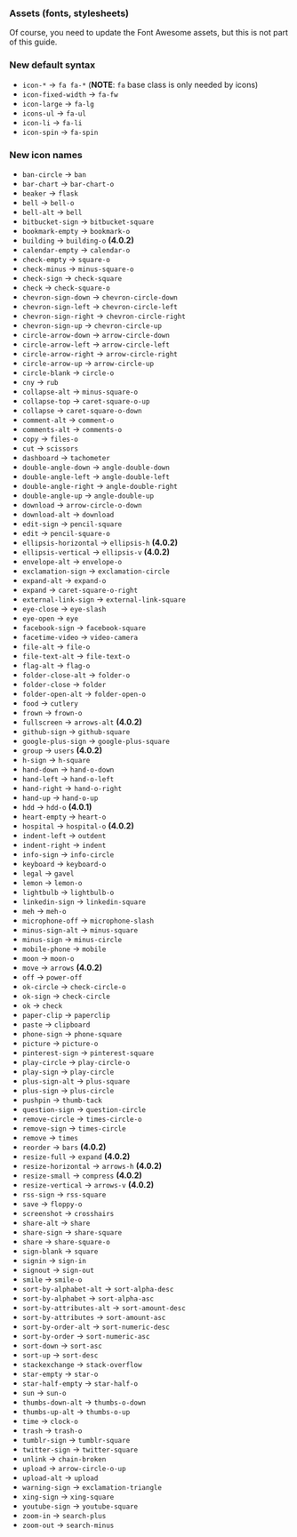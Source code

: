### Assets (fonts, stylesheets)

Of course, you need to update the Font Awesome assets, but this is not part of this guide.

### New default syntax
* `icon-*` -> `fa fa-*` (**NOTE**: `fa` base class is only needed by icons)
* `icon-fixed-width` -> `fa-fw`
* `icon-large` -> `fa-lg`
* `icons-ul` -> `fa-ul`
* `icon-li` -> `fa-li`
* `icon-spin` -> `fa-spin`


### New icon names
* `ban-circle` -> `ban`
* `bar-chart` -> `bar-chart-o`
* `beaker` -> `flask`
* `bell` -> `bell-o`
* `bell-alt` -> `bell`
* `bitbucket-sign` -> `bitbucket-square`
* `bookmark-empty` -> `bookmark-o`
* `building` -> `building-o` **(4.0.2)**
* `calendar-empty` -> `calendar-o`
* `check-empty` -> `square-o`
* `check-minus` -> `minus-square-o`
* `check-sign` -> `check-square`
* `check` -> `check-square-o`
* `chevron-sign-down` -> `chevron-circle-down`
* `chevron-sign-left` -> `chevron-circle-left`
* `chevron-sign-right` -> `chevron-circle-right`
* `chevron-sign-up` -> `chevron-circle-up`
* `circle-arrow-down` -> `arrow-circle-down`
* `circle-arrow-left` -> `arrow-circle-left`
* `circle-arrow-right` -> `arrow-circle-right`
* `circle-arrow-up` -> `arrow-circle-up`
* `circle-blank` -> `circle-o`
* `cny` -> `rub`
* `collapse-alt` -> `minus-square-o`
* `collapse-top` -> `caret-square-o-up`
* `collapse` -> `caret-square-o-down`
* `comment-alt` -> `comment-o`
* `comments-alt` -> `comments-o`
* `copy` -> `files-o`
* `cut` -> `scissors`
* `dashboard` -> `tachometer`
* `double-angle-down` -> `angle-double-down`
* `double-angle-left` -> `angle-double-left`
* `double-angle-right` -> `angle-double-right`
* `double-angle-up` -> `angle-double-up`
* `download` -> `arrow-circle-o-down`
* `download-alt` -> `download`
* `edit-sign` -> `pencil-square`
* `edit` -> `pencil-square-o`
* `ellipsis-horizontal` -> `ellipsis-h` **(4.0.2)**
* `ellipsis-vertical` -> `ellipsis-v` **(4.0.2)**
* `envelope-alt` -> `envelope-o`
* `exclamation-sign` -> `exclamation-circle`
* `expand-alt` -> `expand-o`
* `expand` -> `caret-square-o-right`
* `external-link-sign` -> `external-link-square`
* `eye-close` -> `eye-slash`
* `eye-open` -> `eye`
* `facebook-sign` -> `facebook-square`
* `facetime-video` -> `video-camera`
* `file-alt` -> `file-o`
* `file-text-alt` -> `file-text-o`
* `flag-alt` -> `flag-o`
* `folder-close-alt` -> `folder-o`
* `folder-close` -> `folder`
* `folder-open-alt` -> `folder-open-o`
* `food` -> `cutlery`
* `frown` -> `frown-o`
* `fullscreen` -> `arrows-alt` **(4.0.2)**
* `github-sign` -> `github-square`
* `google-plus-sign` -> `google-plus-square`
* `group` -> `users` **(4.0.2)**
* `h-sign` -> `h-square`
* `hand-down` -> `hand-o-down`
* `hand-left` -> `hand-o-left`
* `hand-right` -> `hand-o-right`
* `hand-up` -> `hand-o-up`
* `hdd` -> `hdd-o` **(4.0.1)**
* `heart-empty` -> `heart-o`
* `hospital` -> `hospital-o` **(4.0.2)**
* `indent-left` -> `outdent`
* `indent-right` -> `indent`
* `info-sign` -> `info-circle`
* `keyboard` -> `keyboard-o`
* `legal` -> `gavel`
* `lemon` -> `lemon-o`
* `lightbulb` -> `lightbulb-o`
* `linkedin-sign` -> `linkedin-square`
* `meh` -> `meh-o`
* `microphone-off` -> `microphone-slash`
* `minus-sign-alt` -> `minus-square`
* `minus-sign` -> `minus-circle`
* `mobile-phone` -> `mobile`
* `moon` -> `moon-o`
* `move` -> `arrows` **(4.0.2)**
* `off` -> `power-off`
* `ok-circle` -> `check-circle-o`
* `ok-sign` -> `check-circle`
* `ok` -> `check`
* `paper-clip` -> `paperclip`
* `paste` -> `clipboard`
* `phone-sign` -> `phone-square`
* `picture` -> `picture-o`
* `pinterest-sign` -> `pinterest-square`
* `play-circle` -> `play-circle-o`
* `play-sign` -> `play-circle`
* `plus-sign-alt` -> `plus-square`
* `plus-sign` -> `plus-circle`
* `pushpin` -> `thumb-tack`
* `question-sign` -> `question-circle`
* `remove-circle` -> `times-circle-o`
* `remove-sign` -> `times-circle`
* `remove` -> `times`
* `reorder` -> `bars` **(4.0.2)**
* `resize-full` -> `expand` **(4.0.2)**
* `resize-horizontal` -> `arrows-h` **(4.0.2)**
* `resize-small` -> `compress` **(4.0.2)**
* `resize-vertical` -> `arrows-v` **(4.0.2)**
* `rss-sign` -> `rss-square`
* `save` -> `floppy-o`
* `screenshot` -> `crosshairs`
* `share-alt` -> `share`
* `share-sign` -> `share-square`
* `share` -> `share-square-o`
* `sign-blank` -> `square`
* `signin` -> `sign-in`
* `signout` -> `sign-out`
* `smile` -> `smile-o`
* `sort-by-alphabet-alt` -> `sort-alpha-desc`
* `sort-by-alphabet` -> `sort-alpha-asc`
* `sort-by-attributes-alt` -> `sort-amount-desc`
* `sort-by-attributes` -> `sort-amount-asc`
* `sort-by-order-alt` -> `sort-numeric-desc`
* `sort-by-order` -> `sort-numeric-asc`
* `sort-down` -> `sort-asc`
* `sort-up` -> `sort-desc`
* `stackexchange` -> `stack-overflow`
* `star-empty` -> `star-o`
* `star-half-empty` -> `star-half-o`
* `sun` -> `sun-o`
* `thumbs-down-alt` -> `thumbs-o-down`
* `thumbs-up-alt` -> `thumbs-o-up`
* `time` -> `clock-o`
* `trash` -> `trash-o`
* `tumblr-sign` -> `tumblr-square`
* `twitter-sign` -> `twitter-square`
* `unlink` -> `chain-broken`
* `upload` -> `arrow-circle-o-up`
* `upload-alt` -> `upload`
* `warning-sign` -> `exclamation-triangle`
* `xing-sign` -> `xing-square`
* `youtube-sign` -> `youtube-square`
* `zoom-in` -> `search-plus`
* `zoom-out` -> `search-minus` 
